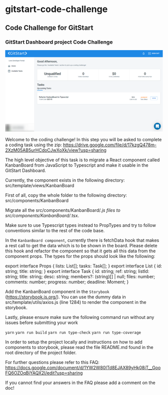 # gitstart-code-challenge
## Code Challenge for GitStart 

### GitStart Dashboard project Code Challenge

![alt text](https://github.com/AceBerry924/gitstart-code-challenge/blob/master/image/Gitstart%20Dashboard.png)

Welcome to the coding challenge! In this step you will be asked to complete a coding task using the zip: 
https://drive.google.com/file/d/17kzgQ478m-2XzM05AB5urHCdoCJwXoXk/view?usp=sharing



The high level objective of this task is to migrate a React component called KanbanBoard from JavaScript to Typescript 
and make it usable in the GitStart Dashboard.

Currently, the component exists in the following directory: src/template/views/KanbanBoard



First of all, copy the whole folder to the following directory: src/components/KanbanBoard

Migrate all the src/components/KanbanBoard/*.js files to src/components/KanbanBoard/*.tsx. 

Make sure to use Typescript types instead to PropTypes and try to follow conventions similar to the rest of the code base.

In the `KanbanBoard component`, currently there is fetchData hook that makes a rest call to get the data which is to 
be shown in the board. 
Please delete this hook and refactor the component so that it gets all this data from the component props. 
The types for the props should look like the following:

export interface Props {
 lists: List[];
 tasks: Task[];
}
export interface List {
 id: string;
 title: string;
}
export interface Task {
 id: string;
 ref: string;
 listId: string;
 title: string;
 desc: string;
 members?: (string)[] | null;
 files: number;
 comments: number;
 progress: number;
 deadline: Moment;
}

Add the KanbanBoard component in the `Storybook` (https://storybook.js.org/). 
You can use the dummy data in src/template/utils/axios.js (line 1284) to render the component in the storybook.



Lastly, please ensure make sure the following command run without any issues before submitting your work

`yarn`
`yarn run build`
`yarn run type-check`
`yarn run type-coverage`


In order to setup the project locally and instructions on how to add components to storybook, 
please read the file README.md found in the root directory of the project folder.

For further questions please refer to this FAQ: 
https://docs.google.com/document/d/1YW2W80ITd8EJAX89yHk08iT__GooFQ6OZOqBjYAQX2I/edit?usp=sharing

If you cannot find your answers in the FAQ please add a comment on the doc!
